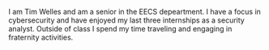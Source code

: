 I am Tim Welles and am a senior in the EECS depeartment. I have a focus in cybersecurity and have enjoyed my last three internships as a security analyst. Outside of class I spend my time traveling and engaging in fraternity activities. 

